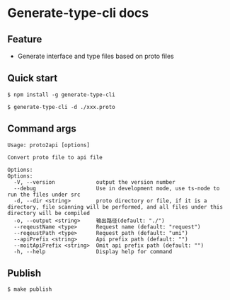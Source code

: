 # Generate-type-cli docs

## Feature
- Generate interface and type files based on proto files

## Quick start
```shell
$ npm install -g generate-type-cli

$ generate-type-cli -d ./xxx.proto
```
## Command args
```
Usage: proto2api [options]

Convert proto file to api file

Options:
Options:
  -V, --version             output the version number
  --debug                   Use in development mode, use ts-node to run the files under src
  -d, --dir <string>        proto directory or file, if it is a directory, file scanning will be performed, and all files under this directory will be compiled
  -o, --output <string>     输出路径(default: "./")
  --reqeustName <type>      Request name (default: "request")
  --reqeustPath <type>      Request path (default: "umi")
  --apiPrefix <string>      Api prefix path (default: "")
  --moitApiPrefix <string>  Omit api prefix path (default: "")
  -h, --help                Display help for command
```

## Publish
```shell
$ make publish
```
